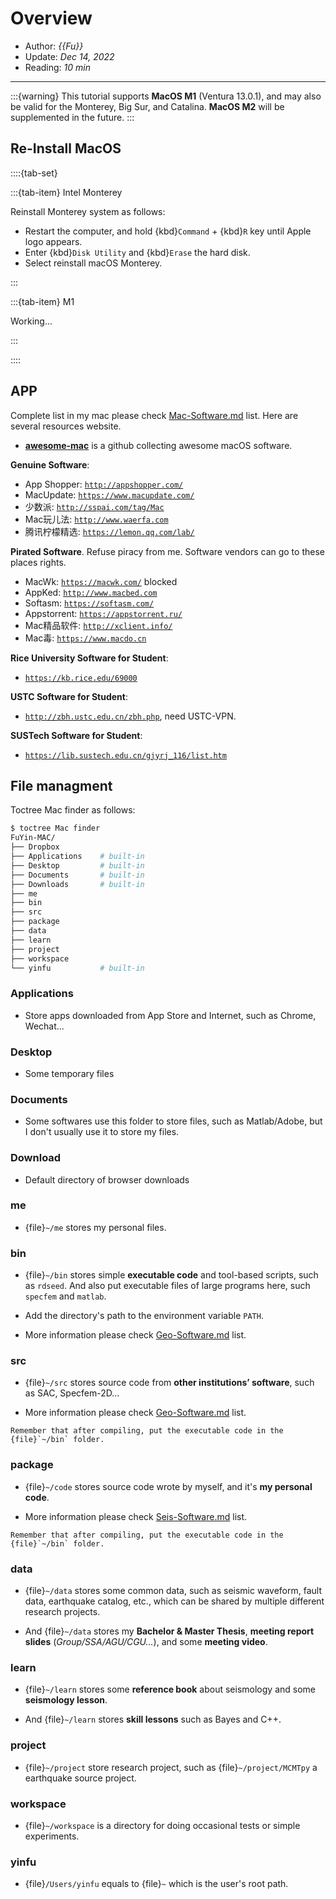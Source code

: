 # Overview

- Author: *{{Fu}}*
- Update: *Dec 14, 2022*
- Reading: *10 min*

---

:::{warning}
This tutorial supports **MacOS M1** (Ventura 13.0.1), and may also be valid for the Monterey, Big Sur, and Catalina. **MacOS M2** will be supplemented in the future.
:::



## Re-Install MacOS

::::{tab-set}

:::{tab-item} Intel Monterey

Reinstall Monterey system as follows:

- Restart the computer, and hold {kbd}`Command` + {kbd}`R` key until Apple logo appears.
- Enter {kbd}`Disk Utility` and {kbd}`Erase` the hard disk.
- Select reinstall macOS Monterey.

:::

:::{tab-item} M1

Working...

:::

::::



## APP

Complete list in my mac please check [Mac-Software.md](./macos_software/MacSoftware.md) list. Here are several resources website.

- [**awesome-mac**](https://github.com/jaywcjlove/awesome-mac) is a github collecting awesome macOS software.


**Genuine Software**:

* App Shopper: [`http://appshopper.com/`](http://appshopper.com/)
* MacUpdate: [`https://www.macupdate.com/`](https://www.macupdate.com/)
* 少数派: [`http://sspai.com/tag/Mac`](http://sspai.com/tag/Mac)
* Mac玩儿法: [`http://www.waerfa.com`](http://www.waerfa.com)
* 腾讯柠檬精选: [`https://lemon.qq.com/lab/`](https://lemon.qq.com/lab/)


**Pirated Software**. Refuse piracy from me. Software vendors can go to these places rights.

* MacWk: [`https://macwk.com/`](https://macwk.com/) blocked
* AppKed: [`http://www.macbed.com`](http://www.macbed.com)
* Softasm: [`https://softasm.com/`](https://softasm.com/)
* Appstorrent: [`https://appstorrent.ru/`](https://appstorrent.ru/)
* Mac精品软件: [`http://xclient.info/`](http://xclient.info/)
* Mac毒: [`https://www.macdo.cn`](https://www.macdo.cn)


**Rice University Software for Student**:

* [`https://kb.rice.edu/69000`](https://kb.rice.edu/69000)


**USTC Software for Student**:

* [`http://zbh.ustc.edu.cn/zbh.php`](http://zbh.ustc.edu.cn/zbh.php), need USTC-VPN.


**SUSTech Software for Student**:

* [`https://lib.sustech.edu.cn/gjyrj_116/list.htm`](https://lib.sustech.edu.cn/gjyrj_116/list.htm)



## File managment

Toctree Mac finder as follows:

```bash
$ toctree Mac finder
FuYin-MAC/
├── Dropbox
├── Applications    # built-in
├── Desktop         # built-in
├── Documents       # built-in
├── Downloads       # built-in
├── me
├── bin
├── src
├── package
├── data
├── learn
├── project
├── workspace
└── yinfu           # built-in
```


### Applications

- Store apps downloaded from App Store and Internet, such as Chrome, Wechat...

### Desktop

- Some temporary files

### Documents

- Some softwares use this folder to store files, such as Matlab/Adobe, but I don't usually use it to store my files.

### Download

- Default directory of browser downloads

### me

- {file}`~/me` stores my personal files.


### bin

- {file}`~/bin` stores simple **executable code** and tool-based scripts, 
such as `rdseed`. And also put executable files of large programs here, such `specfem` and `matlab`.

- Add the directory's path to the environment variable `PATH`.

- More information please check [Geo-Software.md](./geophysics_software/GeoSoftware.md) list.


### src

- {file}`~/src` stores source code from **other institutions’ software**, such as SAC, Specfem-2D...

- More information please check [Geo-Software.md](./geophysics_software/GeoSoftware.md) list.

```{note}
Remember that after compiling, put the executable code in the {file}`~/bin` folder.
```


### package

- {file}`~/code` stores source code wrote by myself, and it's **my personal code**.

- More information please check [Seis-Software.md](./Overview_file/SeisSoftware.md) list.

```{note}
Remember that after compiling, put the executable code in the {file}`~/bin` folder.
```


### data

- {file}`~/data` stores some common data, such as seismic waveform, fault data, earthquake catalog, etc., which can be shared by multiple different research projects.

- And {file}`~/data` stores my **Bachelor & Master Thesis**, **meeting report slides** (*Group/SSA/AGU/CGU...*), and some **meeting video**.


### learn

- {file}`~/learn` stores some **reference book** about seismology and some **seismology lesson**.

- And {file}`~/learn` stores **skill lessons** such as Bayes and C++.



### project

- {file}`~/project` store research project, such as {file}`~/project/MCMTpy` a earthquake source project.


### workspace

- {file}`~/workspace` is a directory for doing occasional tests or simple experiments.


### yinfu

- {file}`/Users/yinfu` equals to {file}`~` which is the user's root path.


